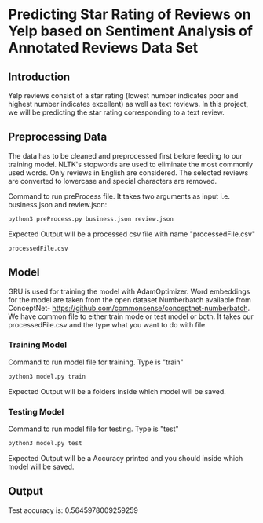 # Predicting Star Rating of Reviews on Yelp based on Sentiment Analysis of Annotated Reviews Data Set

## Introduction
Yelp reviews consist of a star rating (lowest number indicates poor and highest number indicates excellent) as well as text reviews. In this project, we will be predicting the star rating corresponding to a text review. 

## Preprocessing Data
The data has to be cleaned and preprocessed first before feeding to our training model. NLTK's stopwords are used to eliminate the most commonly used words. Only reviews in English are considered. The selected reviews are converted to lowercase and special characters are removed.

Command to run preProcess file. It takes two arguments as input i.e. business.json and review.json:

```python
python3 preProcess.py business.json review.json 
```

Expected Output will be a processed csv file with name "processedFile.csv"

```
processedFile.csv
```

## Model 

GRU is used for training the model with AdamOptimizer. Word embeddings for the model are taken from the open dataset Numberbatch available from ConceptNet- https://github.com/commonsense/conceptnet-numberbatch. We have common file to either train mode or test model or both. It takes our processedFile.csv and the type what you want to do with file.

### Training Model
Command to run model file for training. Type is "train"

```python
python3 model.py train
```

Expected Output will be a folders inside which model will be saved.

### Testing Model
Command to run model file for testing. Type is "test"

```python
python3 model.py test
```

Expected Output will be a Accuracy printed and you should inside which model will be saved. 


## Output

Test accuracy is: 0.5645978009259259
